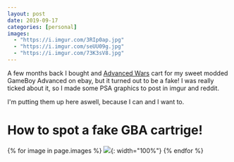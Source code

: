 ```yaml
---
layout: post
date: 2019-09-17
categories: [personal]
images:
  - "https://i.imgur.com/3RIp0ap.jpg"
  - "https://i.imgur.com/seUU09g.jpg"
  - "https://i.imgur.com/73K3sV8.jpg"
---
```


A few months back I bought and [Advanced Wars]() cart for my sweet modded GameBoy Advanced on ebay, but it turned out
to be a fake! I was really ticked about it, so I made some PSA graphics to post in imgur and reddit.

I'm putting them up here aswell, because I can and I want to.


# How to spot a fake GBA cartrige!

{% for image in page.images %}
![]({{image}}){: width="100%"}
{% endfor %}



